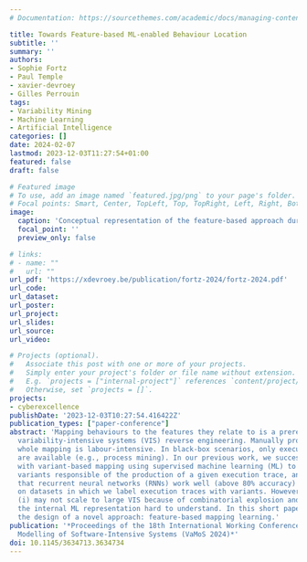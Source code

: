 ```yaml
---
# Documentation: https://sourcethemes.com/academic/docs/managing-content/

title: Towards Feature-based ML-enabled Behaviour Location
subtitle: ''
summary: ''
authors:
- Sophie Fortz
- Paul Temple
- xavier-devroey
- Gilles Perrouin
tags:
- Variability Mining
- Machine Learning
- Artificial Intelligence
categories: []
date: 2024-02-07
lastmod: 2023-12-03T11:27:54+01:00
featured: false
draft: false

# Featured image
# To use, add an image named `featured.jpg/png` to your page's folder.
# Focal points: Smart, Center, TopLeft, Top, TopRight, Left, Right, BottomLeft, Bottom, BottomRight.
image:
  caption: 'Conceptual representation of the feature-based approach during the prediction phase.'
  focal_point: ''
  preview_only: false

# links:
# - name: ""
#   url: ""
url_pdf: 'https://xdevroey.be/publication/fortz-2024/fortz-2024.pdf'
url_code:
url_dataset:
url_poster:
url_project:
url_slides:
url_source:
url_video:

# Projects (optional).
#   Associate this post with one or more of your projects.
#   Simply enter your project's folder or file name without extension.
#   E.g. `projects = ["internal-project"]` references `content/project/deep-learning/index.md`.
#   Otherwise, set `projects = []`.
projects:
- cyberexcellence
publishDate: '2023-12-03T10:27:54.416422Z'
publication_types: ["paper-conference"]
abstract: 'Mapping behaviours to the features they relate to is a prerequisite for
  variability-intensive systems (VIS) reverse engineering. Manually providing this
  whole mapping is labour-intensive. In black-box scenarios, only execution traces
  are available (e.g., process mining). In our previous work, we successfully experimented
  with variant-based mapping using supervised machine learning (ML) to identify the
  variants responsible of the production of a given execution trace, and demonstrated
  that recurrent neural networks (RNNs) work well (above 80% accuracy) when trained
  on datasets in which we label execution traces with variants. However, this mapping
  (i) may not scale to large VIS because of combinatorial explosion and (ii) makes
  the internal ML representation hard to understand. In this short paper, we discuss
  the design of a novel approach: feature-based mapping learning.'
publication: '*Proceedings of the 18th International Working Conference on Variability
  Modelling of Software-Intensive Systems (VaMoS 2024)*'
doi: 10.1145/3634713.3634734
---
```

